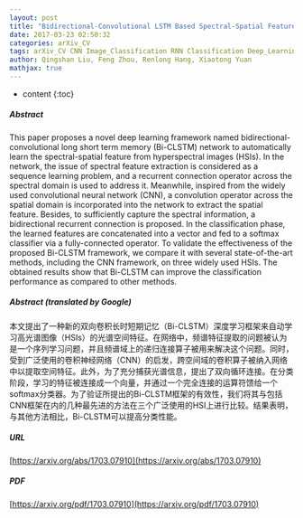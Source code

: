 ```yaml
---
layout: post
title: "Bidirectional-Convolutional LSTM Based Spectral-Spatial Feature Learning for Hyperspectral Image Classification"
date: 2017-03-23 02:50:32
categories: arXiv_CV
tags: arXiv_CV CNN Image_Classification RNN Classification Deep_Learning
author: Qingshan Liu, Feng Zhou, Renlong Hang, Xiaotong Yuan
mathjax: true
---
```


* content
{:toc}

##### Abstract
This paper proposes a novel deep learning framework named bidirectional-convolutional long short term memory (Bi-CLSTM) network to automatically learn the spectral-spatial feature from hyperspectral images (HSIs). In the network, the issue of spectral feature extraction is considered as a sequence learning problem, and a recurrent connection operator across the spectral domain is used to address it. Meanwhile, inspired from the widely used convolutional neural network (CNN), a convolution operator across the spatial domain is incorporated into the network to extract the spatial feature. Besides, to sufficiently capture the spectral information, a bidirectional recurrent connection is proposed. In the classification phase, the learned features are concatenated into a vector and fed to a softmax classifier via a fully-connected operator. To validate the effectiveness of the proposed Bi-CLSTM framework, we compare it with several state-of-the-art methods, including the CNN framework, on three widely used HSIs. The obtained results show that Bi-CLSTM can improve the classification performance as compared to other methods.

##### Abstract (translated by Google)
本文提出了一种新的双向卷积长时短期记忆（Bi-CLSTM）深度学习框架来自动学习高光谱图像（HSIs）的光谱空间特征。在网络中，频谱特征提取的问题被认为是一个序列学习问题，并且频谱域上的递归连接算子被用来解决这个问题。同时，受到广泛使用的卷积神经网络（CNN）的启发，跨空间域的卷积算子被纳入网络中以提取空间特征。此外，为了充分捕获光谱信息，提出了双向循环连接。在分类阶段，学习的特征被连接成一个向量，并通过一个完全连接的运算符馈给一个softmax分类器。为了验证所提出的Bi-CLSTM框架的有效性，我们将其与包括CNN框架在内的几种最先进的方法在三个广泛使用的HSI上进行比较。结果表明，与其他方法相比，Bi-CLSTM可以提高分类性能。

##### URL
[https://arxiv.org/abs/1703.07910](https://arxiv.org/abs/1703.07910)

##### PDF
[https://arxiv.org/pdf/1703.07910](https://arxiv.org/pdf/1703.07910)

